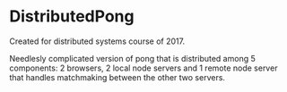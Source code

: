# DistributedPong
Created for distributed systems course of 2017.

Needlesly complicated version of pong that is distributed among 5 components: 2 browsers, 2 local node servers and 1 remote node server that handles matchmaking between the other two servers.
